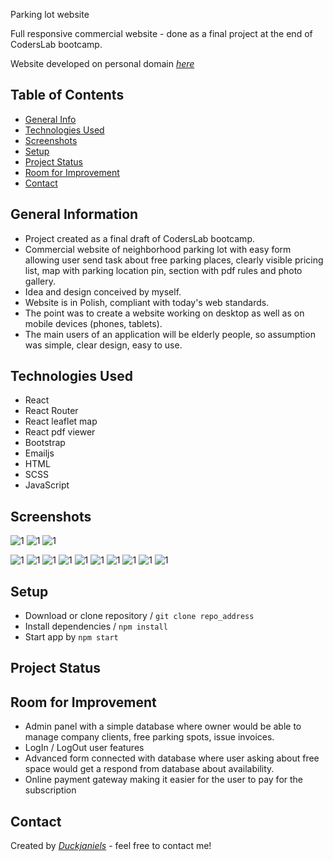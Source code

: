 Parking lot website

Full responsive commercial website - done as a final project at the end of CodersLab bootcamp.

Website developed on personal domain [_here_](https://parking24h-krakow.pl)

## Table of Contents

* [General Info](#general-information)
* [Technologies Used](#technologies-used)
* [Screenshots](#screenshots)
* [Setup](#setup)
* [Project Status](#project-status)
* [Room for Improvement](#room-for-improvement)
* [Contact](#contact)

## General Information

- Project created as a final draft of CodersLab bootcamp.
- Commercial website of neighborhood parking lot with easy form allowing user send task about free parking places,
  clearly visible pricing list, map with parking location pin, section with pdf rules and photo gallery.
- Idea and design conceived by myself.
- Website is in Polish, compliant with today's web standards.
- The point was to create a website working on desktop as well as on mobile devices (phones, tablets).
- The main users of an application will be elderly people, so assumption was simple, clear design, easy to use.

## Technologies Used

- React
- React Router
- React leaflet map
- React pdf viewer
- Bootstrap
- Emailjs
- HTML
- SCSS
- JavaScript

## Screenshots

![1](./src/assets/ss1.png)
![1](./src/assets/ss3.png)
![1](./src/assets/ss4.png)

![1](./src/assets/ss6.png)
![1](./src/assets/ss7.png)
![1](./src/assets/ss8.png)
![1](./src/assets/ss9.png)
![1](./src/assets/ss10.png)
![1](./src/assets/ss11.png)
![1](./src/assets/ss12.png)
![1](./src/assets/ss13.png)
![1](./src/assets/ss14.png)
![1](./src/assets/ss15.png)

## Setup

- Download or clone repository / `git clone repo_address`
- Install dependencies / `npm install`
- Start app by `npm start`

## Project Status

[//]: # (Assumed learning task completed.)

## Room for Improvement

- Admin panel with a simple database where owner would be able to manage company clients, free parking spots, issue
  invoices.
- LogIn / LogOut user features
- Advanced form connected with database where user asking about free space would get a respond from database about
  availability.
- Online payment gateway making it easier for the user to pay for the subscription

## Contact

Created by [_Duckjaniels_](https://www.linkedin.com/in/maksym-kaczorowski-008b3a154/) - feel free to contact me!